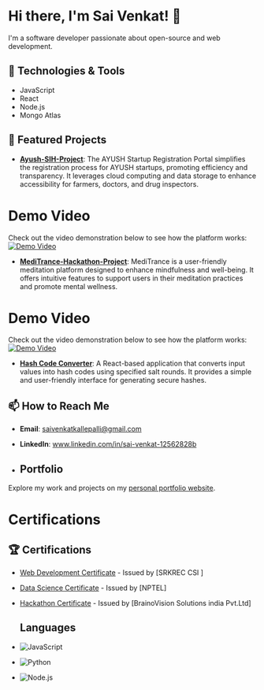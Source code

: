 # Hi there, I'm Sai Venkat! 👋

I'm a software developer passionate about open-source and web development.

## 🔧 Technologies & Tools
- JavaScript
- React
- Node.js
- Mongo Atlas

## 🌟 Featured Projects
- [**Ayush-SIH-Project**](https://ayush-sih-2024-frontend.vercel.app): The AYUSH Startup Registration Portal simplifies the registration process for AYUSH startups, promoting efficiency and transparency. It leverages cloud computing and data storage to enhance accessibility for farmers, doctors, and drug inspectors.

# Demo Video
Check out the video demonstration below to see how the platform works:
[![Demo Video](https://img.icons8.com/color/48/000000/play--v1.png)](https://drive.google.com/file/d/1slVWq_Ess26EvjpBjPYypdpgDKOxRPLp/view?usp=drive_link)

- [**MediTrance-Hackathon-Project**](https://meditrance.vercel.app/): MediTrance is a user-friendly meditation platform designed to enhance mindfulness and well-being. It offers intuitive features to support users in their meditation practices and promote mental wellness.

# Demo Video
Check out the video demonstration below to see how the platform works:
[![Demo Video](https://img.icons8.com/color/48/000000/play--v1.png)](https://drive.google.com/file/d/1-Rg7dhFBsMU3I2FNU5uN3q4V7RBVDxwv/view?usp=drivesdk)

- [**Hash Code Converter**](https://hashify-indol.vercel.app/): A React-based application that converts input values into hash codes using specified salt rounds. It provides a simple and user-friendly interface for generating secure hashes.



## 📫 How to Reach Me
- **Email**: saivenkatkallepalli@gmail.com
- **LinkedIn**: www.linkedin.com/in/sai-venkat-12562828b

- ## Portfolio
Explore my work and projects on my [personal portfolio website](https://saivenkat-kallepalli.vercel.app/).


# Certifications

## 🏆 Certifications
- [Web Development Certificate](https://drive.google.com/file/d/10IMPDrZiYtrHceyUZ2fiVxP5UYYXYO8x/view?usp=drive_link) - Issued by [SRKREC CSI ]
- [Data Science Certificate](https://drive.google.com/file/d/103k67Qgs2mmsFc9ulINwfdWAiKmoCOSD/view?usp=drive_link) - Issued by [NPTEL]
- [Hackathon Certificate](https://drive.google.com/file/d/1Id1KRbVxHSh7hGi1MR9MDJZb8hCqUL6d/view?usp=drive_link) - Issued by [BrainoVision Solutions india Pvt.Ltd]

  ## Languages
- ![JavaScript](https://img.shields.io/badge/-JavaScript-F7DF1E?style=flat&logo=javascript&logoColor=black)
- ![Python](https://img.shields.io/badge/-Python-3776AB?style=flat&logo=python&logoColor=white)
- ![Node.js](https://img.shields.io/badge/-Node.js-339933?style=flat&logo=node.js&logoColor=white)

